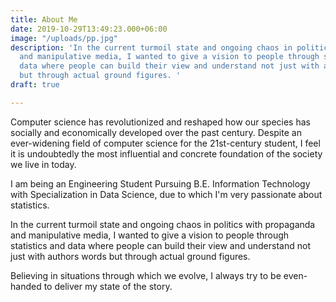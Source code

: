 ```yaml
---
title: About Me
date: 2019-10-29T13:49:23.000+06:00
image: "/uploads/pp.jpg"
description: 'In the current turmoil state and ongoing chaos in politics with propaganda
  and manipulative media, I wanted to give a vision to people through statistics and
  data where people can build their view and understand not just with authors words
  but through actual ground figures. '
draft: true

---
```

Computer science has revolutionized and reshaped how our species has socially and economically developed over the past century. Despite an ever-widening field of computer science for the 21st-century student, I feel it is undoubtedly the most influential and concrete foundation of the society we live in today. 

I am being an Engineering Student Pursuing B.E. Information Technology with Specialization in Data Science, due to which I'm very passionate about statistics. 

In the current turmoil state and ongoing chaos in politics with propaganda and manipulative media, I wanted to give a vision to people through statistics and data where people can build their view and understand not just with authors words but through actual ground figures. 

Believing in situations through which we evolve, I always try to be even-handed to deliver my state of the story.